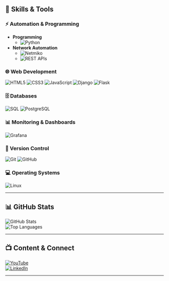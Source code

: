 ## 🚀 Skills & Tools

### ⚡ Automation & Programming
- **Programming**
  - ![Python](https://img.shields.io/badge/Python-3776AB?style=for-the-badge&logo=python&logoColor=white)
- **Network Automation**
  - ![Netmiko](https://img.shields.io/badge/Netmiko-FF6F00?style=for-the-badge&logo=python&logoColor=white)
  - ![REST APIs](https://img.shields.io/badge/REST%20APIs-FF6C37?style=for-the-badge&logo=swagger&logoColor=white)

### 🌐 Web Development
![HTML5](https://img.shields.io/badge/HTML5-E34F26?style=for-the-badge&logo=html5&logoColor=white)
![CSS3](https://img.shields.io/badge/CSS3-1572B6?style=for-the-badge&logo=css3&logoColor=white)
![JavaScript](https://img.shields.io/badge/JavaScript-F7DF1E?style=for-the-badge&logo=javascript&logoColor=black)
![Django](https://img.shields.io/badge/Django-092E20?style=for-the-badge&logo=django&logoColor=white)
![Flask](https://img.shields.io/badge/Flask-000000?style=for-the-badge&logo=flask&logoColor=white)

### 🗄️ Databases
![SQL](https://img.shields.io/badge/SQL-003B57?style=for-the-badge&logo=databricks&logoColor=white)
![PostgreSQL](https://img.shields.io/badge/PostgreSQL-316192?style=for-the-badge&logo=postgresql&logoColor=white)

### 📊 Monitoring & Dashboards
![Grafana](https://img.shields.io/badge/Grafana-F46800?style=for-the-badge&logo=grafana&logoColor=white)

### 🔧 Version Control
![Git](https://img.shields.io/badge/Git-F05032?style=for-the-badge&logo=git&logoColor=white)
![GitHub](https://img.shields.io/badge/GitHub-181717?style=for-the-badge&logo=github&logoColor=white)

### 💻 Operating Systems
![Linux](https://img.shields.io/badge/Linux-FCC624?style=for-the-badge&logo=linux&logoColor=black)


---

## 📊 GitHub Stats

![GitHub Stats](https://github-readme-stats.vercel.app/api?username=ferdsformanes&show_icons=true&theme=tokyonight)  
![Top Languages](https://github-readme-stats.vercel.app/api/top-langs/?username=ferdsformanes&layout=compact&theme=tokyonight)

---

## 📺 Content & Connect

[![YouTube](https://img.shields.io/badge/YouTube-FF0000?style=for-the-badge&logo=youtube&logoColor=white)](https://youtube.com/@FerdsTechChannel)  
[![LinkedIn](https://img.shields.io/badge/LinkedIn-0077B5?style=for-the-badge&logo=linkedin&logoColor=white)](https://linkedin.com/in/ferdsformanes)

---

